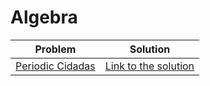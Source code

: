 # Algebra
Problem | Solution
------- | --------
[Periodic Cidadas](https://www.urionlinejudge.com.br/judge/en/problems/view/2660) | [Link to the solution](https://github.com/danielvitor2d/Problem-Set/Algebra/Periodic-Cicadas/Periodic-Cicadas.cpp)
